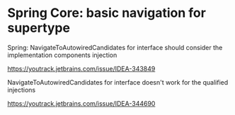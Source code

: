 # Spring Core: basic navigation for supertype

Spring: NavigateToAutowiredCandidates for interface 
should consider the implementation components injection

https://youtrack.jetbrains.com/issue/IDEA-343849

NavigateToAutowiredCandidates for interface doesn't work for the qualified injections

https://youtrack.jetbrains.com/issue/IDEA-344690